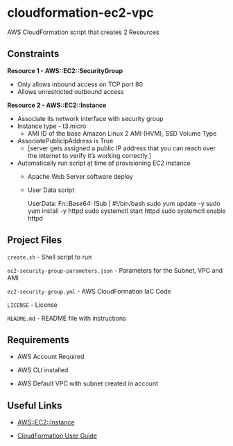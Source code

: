 # cloudformation-ec2-vpc

AWS CloudFormation script that creates 2 Resources 

## Constraints

**Resource 1 - AWS::EC2::SecurityGroup**
* Only allows inbound access on TCP port 80
* Allows unrestricted outbound access

**Resource 2 - AWS::EC2::Instance**
* Associate its network interface with security group
* Instance type - t3.micro
    * AMI ID of the base Amazon Linux 2 AMI (HVM), SSD Volume Type
* AssociatePublicIpAddress is True 
    * [server gets assigned a public IP address that you can reach over the internet to verify it’s working correctly.]
* Automatically run script at time of provisioning EC2 instance
    * Apache Web Server software deploy
    * User Data script

        UserData:
            Fn::Base64: !Sub |
                #!/bin/bash
                sudo yum update -y
                sudo yum install -y httpd
                sudo systemctl start httpd
                sudo systemctl enable httpd

## Project Files

`create.sh` - Shell script to run

`ec2-security-group-parameters.json` - Parameters for the Subnet, VPC and AMI

`ec2-security-group.yml` - AWS CloudFormation IaC Code

`LICENSE` - License

`README.md` - README file with instructions

## Requirements

* AWS Account Required

* AWS CLI installed

* AWS Default VPC with subnet created in account

## Useful Links

* [AWS::EC2::Instance](https://docs.aws.amazon.com/AWSCloudFormation/latest/UserGuide/aws-properties-ec2-instance.html)

* [CloudFormation User Guide](https://docs.aws.amazon.com/AWSCloudFormation/latest/UserGuide/Welcome.html) 
